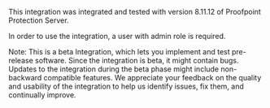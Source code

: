 This integration was integrated and tested with version 8.11.12 of Proofpoint Protection Server.

In order to use the integration, a user with admin role is required.

Note: This is a beta Integration, which lets you implement and test pre-release software. Since the integration is beta, it might contain bugs. Updates to the integration during the beta phase might include non-backward compatible features. We appreciate your feedback on the quality and usability of the integration to help us identify issues, fix them, and continually improve.

